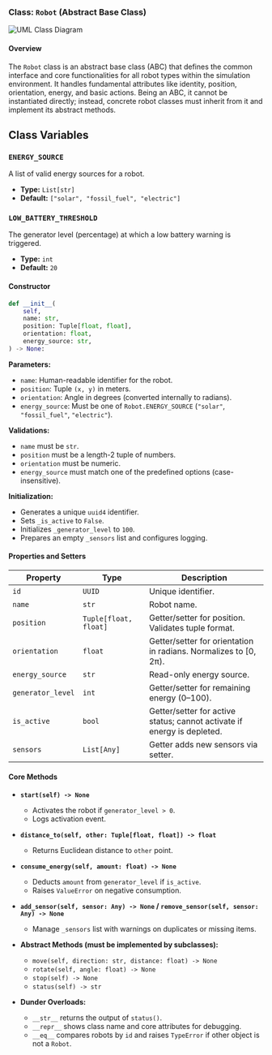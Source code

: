 ### Class: `Robot` (Abstract Base Class)

![UML Class Diagram](../../media/diagram.png)

#### Overview

The `Robot` class is an abstract base class (ABC) that defines the common interface and core functionalities for all robot types within the simulation environment. It handles fundamental attributes like identity, position, orientation, energy, and basic actions. Being an ABC, it cannot be instantiated directly; instead, concrete robot classes must inherit from it and implement its abstract methods.

## Class Variables

### `ENERGY_SOURCE`
A list of valid energy sources for a robot.
-   **Type:** `List[str]`
-   **Default:** `["solar", "fossil_fuel", "electric"]`

### `LOW_BATTERY_THRESHOLD`
The generator level (percentage) at which a low battery warning is triggered.
-   **Type:** `int`
-   **Default:** `20`

#### Constructor

```python
def __init__(
    self,
    name: str,
    position: Tuple[float, float],
    orientation: float,
    energy_source: str,
) -> None:
```

**Parameters:**

* `name`: Human-readable identifier for the robot.
* `position`: Tuple `(x, y)` in meters.
* `orientation`: Angle in degrees (converted internally to radians).
* `energy_source`: Must be one of `Robot.ENERGY_SOURCE` (`"solar"`, `"fossil_fuel"`, `"electric"`).

**Validations:**

* `name` must be `str`.
* `position` must be a length-2 tuple of numbers.
* `orientation` must be numeric.
* `energy_source` must match one of the predefined options (case-insensitive).

**Initialization:**

* Generates a unique `uuid4` identifier.
* Sets `_is_active` to `False`.
* Initializes `_generator_level` to `100`.
* Prepares an empty `_sensors` list and configures logging.

#### Properties and Setters

| Property          | Type                  | Description                                                             |
| ----------------- | --------------------- | ----------------------------------------------------------------------- |
| `id`              | `UUID`                | Unique identifier.                                                      |
| `name`            | `str`                 | Robot name.                                                             |
| `position`        | `Tuple[float, float]` | Getter/setter for position. Validates tuple format.                     |
| `orientation`     | `float`               | Getter/setter for orientation in radians. Normalizes to \[0, 2π).       |
| `energy_source`   | `str`                 | Read-only energy source.                                                |
| `generator_level` | `int`                 | Getter/setter for remaining energy (0–100).                             |
| `is_active`       | `bool`                | Getter/setter for active status; cannot activate if energy is depleted. |
| `sensors`         | `List[Any]`           | Getter adds new sensors via setter.                                     |

#### Core Methods

* **`start(self) -> None`**

  * Activates the robot if `generator_level > 0`.
  * Logs activation event.

* **`distance_to(self, other: Tuple[float, float]) -> float`**

  * Returns Euclidean distance to `other` point.

* **`consume_energy(self, amount: float) -> None`**

  * Deducts `amount` from `generator_level` if `is_active`.
  * Raises `ValueError` on negative consumption.

* **`add_sensor(self, sensor: Any) -> None` / `remove_sensor(self, sensor: Any) -> None`**

  * Manage `_sensors` list with warnings on duplicates or missing items.

* **Abstract Methods (must be implemented by subclasses):**

  * `move(self, direction: str, distance: float) -> None`
  * `rotate(self, angle: float) -> None`
  * `stop(self) -> None`
  * `status(self) -> str`

* **Dunder Overloads:**

  * `__str__` returns the output of `status()`.
  * `__repr__` shows class name and core attributes for debugging.
  * `__eq__` compares robots by `id` and raises `TypeError` if other object is not a `Robot`.